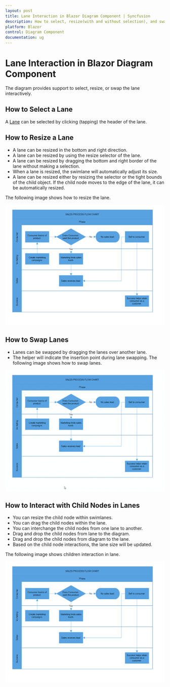 ```yaml
---
layout: post
title: Lane Interaction in Blazor Diagram Component | Syncfusion
description: How to select, resize(with and without selection), and swap the lane, and how to add the child element into the lane.
platform: Blazor
control: Diagram Component
documentation: ug
---
```


# Lane Interaction in Blazor Diagram Component

The diagram provides support to select, resize, or swap the lane interactively. 

## How to Select a Lane

A [Lane](https://help.syncfusion.com/cr/blazor/Syncfusion.Blazor.Diagram.Lane.html) can be selected by clicking (tapping) the header of the lane.

## How to Resize a Lane

* A lane can be resized in the bottom and right direction.
* A lane can be resized by using the resize selector of the lane.
* A lane can be resized by dragging the bottom and right border of the lane without making a selection.
* When a lane is resized, the swimlane will automatically adjust its size.
* A lane can be resized either by resizing the selector or the tight bounds of the child object. If the child node moves to the edge of the lane, it can be automatically resized.

The following image shows how to resize the lane.

![Lane Resizing](../Swimlane-images/Lane_Resize.gif)

## How to Swap Lanes

* Lanes can be swapped by dragging the lanes over another lane.
* The helper will indicate the insertion point during lane swapping.
The following image shows how to swap lanes.

![Lane Swapping](../Swimlane-images/Lane_Swapping.gif)

## How to Interact with Child Nodes in Lanes

* You can resize the child node within swimlanes.
* You can drag the child nodes within the lane.
* You can interchange the child nodes from one lane to another.
* Drag and drop the child nodes from lane to the diagram.
* Drag and drop the child nodes from diagram to the lane.
* Based on the child node interactions, the lane size will be updated.

The following image shows children interaction in lane.

![Lane Children Interaction](../Swimlane-images/Child_Interaction.gif)
